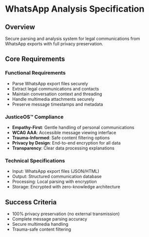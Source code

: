 # WhatsApp Analysis Specification

## Overview
Secure parsing and analysis system for legal communications from WhatsApp exports with full privacy preservation.

## Core Requirements

### Functional Requirements
- Parse WhatsApp export files securely
- Extract legal communications and contacts
- Maintain conversation context and threading
- Handle multimedia attachments securely
- Preserve message timestamps and metadata

### JusticeOS™ Compliance
- **Empathy-First**: Gentle handling of personal communications
- **WCAG AAA**: Accessible message viewing interface
- **Trauma-Informed**: Safe content filtering options
- **Privacy by Design**: End-to-end encryption for all data
- **Transparency**: Clear data processing explanations

### Technical Specifications
- Input: WhatsApp export files (JSON/HTML)
- Output: Structured communication database
- Processing: Local parsing with encryption
- Storage: Encrypted with zero-knowledge architecture

## Success Criteria
- 100% privacy preservation (no external transmission)
- Complete message parsing accuracy
- Secure multimedia handling
- Trauma-safe content filtering
